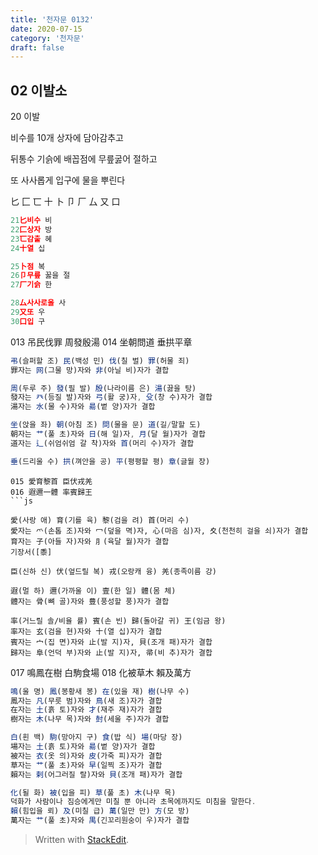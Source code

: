 ```yaml
---
title: '천자문 0132'
date: 2020-07-15
category: '천자문'
draft: false
---
```

## 02  이발소 
20 이발

비수를 10개 상자에 담아감추고

뒤통수 기슭에 배꼽점에 무릎굻어 절하고

또  사사롭게  입구에  물을  뿌린다

 匕 匚 匸 十 卜 卩 厂 厶 又 口 
 ```js
21匕비수 비
22匚상자 방
23匸감출 혜
24十열 십

25卜점 복
26卩무릎 꿇을 절
27厂기슭 한

28厶사사로울 사
29又또 우
30口입 구
```

013 吊民伐罪 周發殷湯 
014 坐朝問道 垂拱平章 
```js
弔(슬퍼할 조) 民(백성 민) 伐(칠 벌) 罪(허물 죄)
罪자는 网(그물 망)자와 非(아닐 비)자가 결합

周(두루 주) 發(필 발) 殷(나라이름 은) 湯(끓을 탕)
發자는 癶(등질 발)자와 弓(활 궁)자, 殳(창 수)자가 결합
湯자는 水(물 수)자와 昜(볕 양)자가 결합

坐(앉을 좌) 朝(아침 조) 問(물을 문) 道(길/말할 도)
朝자는 艹(풀 초)자와 日(해 일)자, 月(달 월)자가 결합
道자는 辶(쉬엄쉬엄 갈 착)자와 首(머리 수)자가 결합

垂(드리울 수) 拱(껴안을 공) 平(평평할 평) 章(글월 장)
```
```
015 愛育黎首 臣伏戎羌 
016 遐邇一體 率賓歸王 
```js

愛(사랑 애) 育(기를 육) 黎(검을 려) 首(머리 수)
愛자는 爫(손톱 조)자와 冖(덮을 멱)자, 心(마음 심)자, 夊(천천히 걸을 쇠)자가 결합
育자는 子(아들 자)자와 ⺼(육달 월)자가 결합
기장서([黍]

臣(신하 신) 伏(엎드릴 복) 戎(오랑캐 융) 羌(종족이름 강)

遐(멀 하) 邇(가까울 이) 壹(한 일) 體(몸 체)
體자는 骨(뼈 골)자와 豊(풍성할 풍)자가 결합

率(거느릴 솔/비율 률) 賓(손 빈) 歸(돌아갈 귀) 王(임금 왕)
率자는 玄(검을 현)자와 十(열 십)자가 결합
賓자는 宀(집 면)자와 止(발 지)자, 貝(조개 패)자가 결합
歸자는 阜(언덕 부)자와 止(발 지)자, 帚(비 추)자가 결합
```
017 鳴鳳在樹 白駒食場 
018 化被草木 賴及萬方 
```js
鳴(울 명) 鳳(봉황새 봉) 在(있을 재) 樹(나무 수)
鳳자는 凡(무릇 범)자와 鳥(새 조)자가 결합
在자는 土(흙 토)자와 才(재주 재)자가 결합
樹자는 木(나무 목)자와 尌(세울 주)자가 결합

白(흰 백) 駒(망아지 구) 食(밥 식) 場(마당 장)
場자는 土(흙 토)자와 昜(볕 양)자가 결합
被자는 衣(옷 의)자와 皮(가죽 피)자가 결합
草자는 艹(풀 초)자와 早(일찍 조)자가 결합
賴자는 剌(어그러질 랄)자와 貝(조개 패)자가 결합

化(될 화) 被(입을 피) 草(풀 초) 木(나무 목)
덕화가 사람이나 짐승에게만 미칠 뿐 아니라 초목에까지도 미침을 말한다.
賴(힘입을 뢰) 及(미칠 급) 萬(일만 만) 方(모 방)
萬자는 艹(풀 초)자와 禺(긴꼬리원숭이 우)자가 결합

```
> Written with [StackEdit](https://stackedit.io/).
<!--stackedit_data:
eyJoaXN0b3J5IjpbLTEwNTI2NTk5MDcsODcxNjE2MjE1LDI0ND
c0NzA4NV19
-->